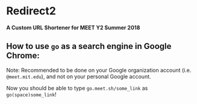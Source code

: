 # Redirect2
**A Custom URL Shortener for MEET Y2 Summer 2018**

## How to use `go` as a search engine in Google Chrome:
Note: Recommended to be done on your Google organization account (i.e. `@meet.mit.edu`), and not on your personal Google account.



Now you should be able to type `go.meet.sh/some_link` as `go(space)some_link`!